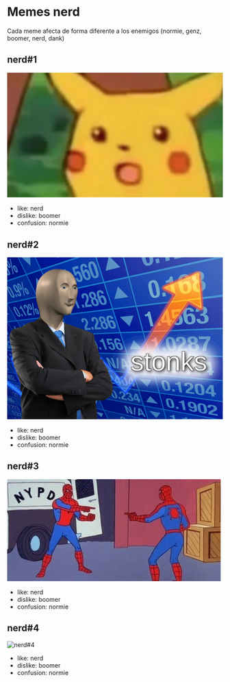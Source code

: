 # Memes nerd

Cada meme afecta de forma diferente a los enemigos (normie, genz, boomer, nerd, dank)

## nerd#1

![nerd#1](./nerd_1.png)

- like: nerd
- dislike: boomer
- confusion: normie

## nerd#2

![nerd#2](./nerd_2.png)

- like: nerd
- dislike: boomer
- confusion: normie

## nerd#3

![nerd#3](./nerd_3.jpg)

- like: nerd
- dislike: boomer
- confusion: normie
## nerd#4

![nerd#4](./nerd_4.jpg)

- like: nerd
- dislike: boomer
- confusion: normie